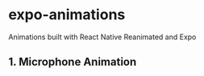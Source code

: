 # expo-animations

Animations built with React Native Reanimated and Expo

## 1. Microphone Animation
